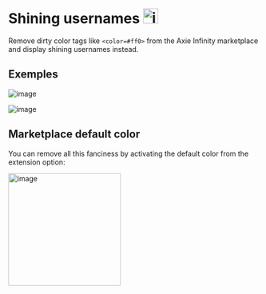 # Shining usernames <img width="30" alt="image" src="https://user-images.githubusercontent.com/8344874/156878148-3766454a-00e8-4ebc-acc4-128cb3ad761c.png">
Remove dirty color tags like `<color=#ff0>` from the Axie Infinity marketplace and display shining usernames instead.

## Exemples

![image](https://user-images.githubusercontent.com/8344874/156819850-58cfd73e-3893-4cec-8505-6dc8fbb53dd8.png)

![image](https://user-images.githubusercontent.com/8344874/156819369-88ba5023-0076-4abf-8ccc-0ffec0cbd579.png)


## Marketplace default color
You can remove all this fanciness by activating the default color from the extension option:

<img width="225" alt="image" src="https://user-images.githubusercontent.com/8344874/156878375-2f901585-0749-494a-812d-a8db5752b53c.png">

